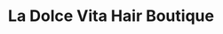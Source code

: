 ---
title: "La Dolce Vita Hair Boutique"
url: /chula-vista/la-dolce-vita-hair-boutique/
shop: Friseur
---
